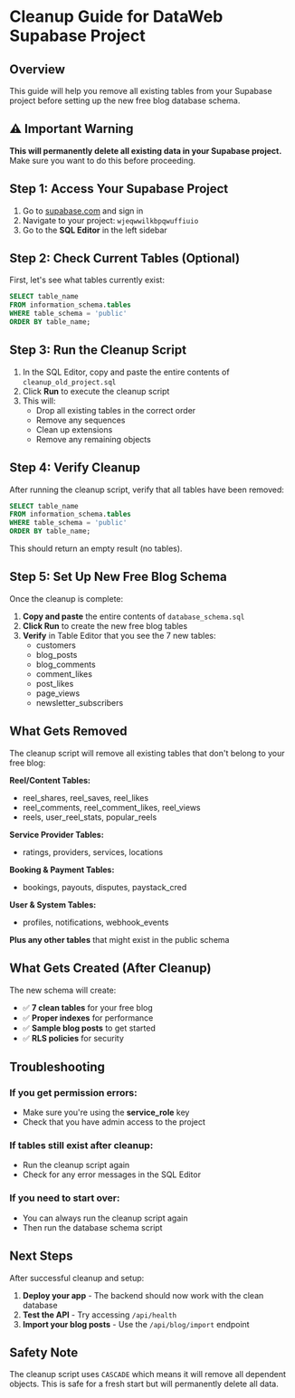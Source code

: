 # Cleanup Guide for DataWeb Supabase Project

## Overview
This guide will help you remove all existing tables from your Supabase project before setting up the new free blog database schema.

## ⚠️ Important Warning
**This will permanently delete all existing data in your Supabase project.** Make sure you want to do this before proceeding.

## Step 1: Access Your Supabase Project

1. Go to [supabase.com](https://supabase.com) and sign in
2. Navigate to your project: `wjeqwwilkbpqwuffiuio`
3. Go to the **SQL Editor** in the left sidebar

## Step 2: Check Current Tables (Optional)

First, let's see what tables currently exist:

```sql
SELECT table_name 
FROM information_schema.tables 
WHERE table_schema = 'public'
ORDER BY table_name;
```

## Step 3: Run the Cleanup Script

1. In the SQL Editor, copy and paste the entire contents of `cleanup_old_project.sql`
2. Click **Run** to execute the cleanup script
3. This will:
   - Drop all existing tables in the correct order
   - Remove any sequences
   - Clean up extensions
   - Remove any remaining objects

## Step 4: Verify Cleanup

After running the cleanup script, verify that all tables have been removed:

```sql
SELECT table_name 
FROM information_schema.tables 
WHERE table_schema = 'public'
ORDER BY table_name;
```

This should return an empty result (no tables).

## Step 5: Set Up New Free Blog Schema

Once the cleanup is complete:

1. **Copy and paste** the entire contents of `database_schema.sql`
2. **Click Run** to create the new free blog tables
3. **Verify** in Table Editor that you see the 7 new tables:
   - customers
   - blog_posts
   - blog_comments
   - comment_likes
   - post_likes
   - page_views
   - newsletter_subscribers

## What Gets Removed

The cleanup script will remove all existing tables that don't belong to your free blog:

**Reel/Content Tables:**
- reel_shares, reel_saves, reel_likes
- reel_comments, reel_comment_likes, reel_views
- reels, user_reel_stats, popular_reels

**Service Provider Tables:**
- ratings, providers, services, locations

**Booking & Payment Tables:**
- bookings, payouts, disputes, paystack_cred

**User & System Tables:**
- profiles, notifications, webhook_events

**Plus any other tables** that might exist in the public schema

## What Gets Created (After Cleanup)

The new schema will create:
- ✅ **7 clean tables** for your free blog
- ✅ **Proper indexes** for performance
- ✅ **Sample blog posts** to get started
- ✅ **RLS policies** for security

## Troubleshooting

### If you get permission errors:
- Make sure you're using the **service_role** key
- Check that you have admin access to the project

### If tables still exist after cleanup:
- Run the cleanup script again
- Check for any error messages in the SQL Editor

### If you need to start over:
- You can always run the cleanup script again
- Then run the database schema script

## Next Steps

After successful cleanup and setup:
1. **Deploy your app** - The backend should now work with the clean database
2. **Test the API** - Try accessing `/api/health`
3. **Import your blog posts** - Use the `/api/blog/import` endpoint

## Safety Note

The cleanup script uses `CASCADE` which means it will remove all dependent objects. This is safe for a fresh start but will permanently delete all data.
